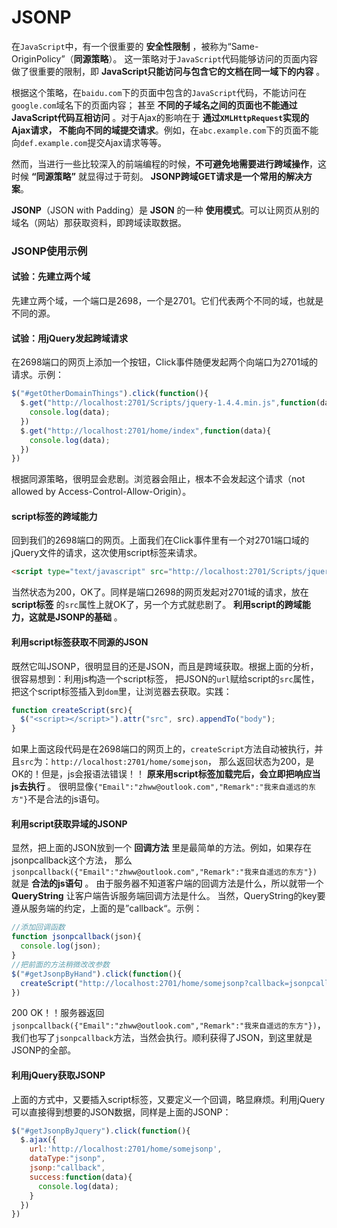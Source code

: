 JSONP
===================================
在`JavaScript`中，有一个很重要的 **安全性限制** ，被称为“Same-OriginPolicy”（**同源策略**）。
这一策略对于`JavaScript`代码能够访问的页面内容做了很重要的限制，即 **JavaScript只能访问与包含它的文档在同一域下的内容** 。

根据这个策略，在`baidu.com`下的页面中包含的`JavaScript`代码，不能访问在`google.com`域名下的页面内容；
甚至 **不同的子域名之间的页面也不能通过JavaScript代码互相访问** 。对于Ajax的影响在于 **通过`XMLHttpRequest`实现的Ajax请求，
不能向不同的域提交请求**。例如，在`abc.example.com`下的页面不能向`def.example.com`提交Ajax请求等等。

然而，当进行一些比较深入的前端编程的时候，**不可避免地需要进行跨域操作**，这时候 **“同源策略”** 就显得过于苛刻。
**JSONP跨域GET请求是一个常用的解决方案**。

**JSONP**（JSON with Padding）是 **JSON** 的一种 **使用模式**。可以让网页从别的域名（网站）那获取资料，即跨域读取数据。

### JSONP使用示例

#### 试验：先建立两个域
先建立两个域，一个端口是2698，一个是2701。它们代表两个不同的域，也就是不同的源。

#### 试验：用jQuery发起跨域请求
在2698端口的网页上添加一个按钮，Click事件随便发起两个向端口为2701域的请求。示例：
```JavaScript
$("#getOtherDomainThings").click(function(){
  $.get("http://localhost:2701/Scripts/jquery-1.4.4.min.js",function(data){
    console.log(data);
  })
  $.get("http://localhost:2701/home/index",function(data){
    console.log(data);
  })
})
```
根据同源策略，很明显会悲剧。浏览器会阻止，根本不会发起这个请求（not allowed by Access-Control-Allow-Origin）。

#### script标签的跨域能力
回到我们的2698端口的网页。上面我们在Click事件里有一个对2701端口域的jQuery文件的请求，这次使用script标签来请求。
```html
<script type="text/javascript" src="http://localhost:2701/Scripts/jquery-1.4.4.min.js"></script>
```
当然状态为200，OK了。同样是端口2698的网页发起对2701域的请求，放在 **script标签** 的`src`属性上就OK了，另一个方式就悲剧了。
**利用script的跨域能力，这就是JSONP的基础** 。

#### 利用script标签获取不同源的JSON
既然它叫JSONP，很明显目的还是JSON，而且是跨域获取。根据上面的分析，很容易想到：利用js构造一个script标签，
把JSON的`url`赋给script的`src`属性，把这个script标签插入到`dom`里，让浏览器去获取。实践：
```javascript
function createScript(src){
  $("<script></script>").attr("src", src).appendTo("body");
}
```
如果上面这段代码是在2698端口的网页上的，`createScript`方法自动被执行，并且`src`为：`http://localhost:2701/home/somejson`，
那么返回状态为200，是OK的！但是，js会报语法错误！！ **原来用script标签加载完后，会立即把响应当js去执行** 。
很明显像`{"Email":"zhww@outlook.com","Remark":"我来自遥远的东方"}`不是合法的js语句。

#### 利用script获取异域的JSONP
显然，把上面的JSON放到一个 **回调方法** 里是最简单的方法。例如，如果存在jsonpcallback这个方法，
那么`jsonpcallback({"Email":"zhww@outlook.com","Remark":"我来自遥远的东方"})` 就是 **合法的js语句** 。
由于服务器不知道客户端的回调方法是什么，所以就带一个 **QueryString** 让客户端告诉服务端回调方法是什么。
当然，QueryString的key要遵从服务端的约定，上面的是”callback“。示例：
```javascript
//添加回调函数
function jsonpcallback(json){
  console.log(json);
}
//把前面的方法稍微改改参数
$("#getJsonpByHand").click(function(){
  createScript("http://localhost:2701/home/somejsonp?callback=jsonpcallback");
})
```
200 OK！！服务器返回`jsonpcallback({"Email":"zhww@outlook.com","Remark":"我来自遥远的东方"})`，
我们也写了`jsonpcallback`方法，当然会执行。顺利获得了JSON，到这里就是JSONP的全部。

#### 利用jQuery获取JSONP
上面的方式中，又要插入script标签，又要定义一个回调，略显麻烦。利用jQuery可以直接得到想要的JSON数据，同样是上面的JSONP：
```javascript
$("#getJsonpByJquery").click(function(){
  $.ajax({
    url:'http://localhost:2701/home/somejsonp',
    dataType:"jsonp",
    jsonp:"callback",
    success:function(data){
      console.log(data);
    }
  })
})
```
